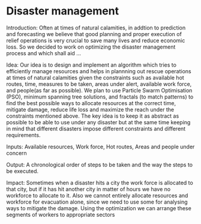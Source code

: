 # Disaster management

Introduction:
   Often at times of natural calamities, in addtion to prediction and forecasting we believe that good planning and proper execution of relief operations is very crucial to save many lives and reduce economic loss. So we decided to work on optimizing the disaster management process and which shall aid ...
 
 Idea:
    Our idea is to design and implement an algorithm which tries to efficiently manage resources and helps in plannning out rescue operations at times of natural calamities given the constraints such as available hot routes, time, measures to be taken, areas under alert, available work force, and people(as far as possible). We plan to use Particle Swarm Optimisation (PSO), minimum spanning tree solutions, and fractals (to match patterns) to find the best possible ways to allocate resources at the correct time, mitigate damage, reduce life loss and maximize the reach under the constraints mentioned above. 
    The key idea is to keep it as abstract as possible to be able to use under any disaster but at the same time keeping in mind that different disasters impose different constraints and different requirements.  

   Inputs: Available resources, Work force, Hot routes, Areas and people under concern

   Output: A chronological order of steps to be taken and the way the steps to be executed.

Impact: Sometimes when a disaster hits a city the work force is allocated to that city, but if it has hit another city in matter of hours we have no workforce to allocate to it. Also we cannot entirely allocate resources and workforce for evacuation alone, since we need to use some for analysing ways to mitigate the damage. Using the optimization we can arrange these segments of workers to appropriate sectors  
